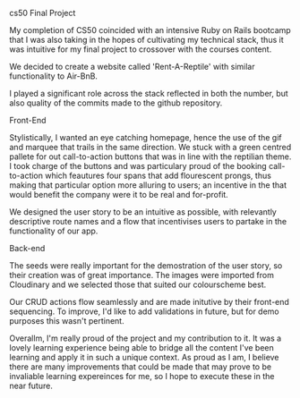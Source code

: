 cs50 Final Project

My completion of CS50 coincided with an intensive Ruby on Rails bootcamp that I was also taking in the hopes of cultivating my technical stack, thus it was intuitive for my final project to crossover with the courses content.

We decided to create a website called 'Rent-A-Reptile' with similar functionality to Air-BnB. 

I played a significant role across the stack reflected in both the number, but also quality of the commits made to the github repository. 

Front-End

Stylistically, I wanted an eye catching homepage, hence the use of the gif and marquee that trails in the same direction. We stuck with a green centred pallete for out call-to-action buttons that was in line with the reptilian theme. I took charge of the buttons and was particulary proud of the booking call-to-action which feautures four spans that add flourescent prongs, thus making that particular option more alluring to users; an incentive in the that would benefit the company were it to be real and for-profit.

We designed the user story to be an intuitive as possible, with relevantly descriptive route names and a flow that incentivises users to partake in the functionality of our app. 

Back-end

The seeds were really important for the demostration of the user story, so their creation was of great importance. The images were imported from Cloudinary and we selected those that suited our colourscheme best. 

Our CRUD actions flow seamlessly and are made initutive by their front-end sequencing. To improve, I'd like to add validations in future, but for demo purposes this wasn't pertinent. 

Overallm, I'm really proud of the project and my contribution to it. It was a lovely learning experience being able to bridge all the content I've been learning and apply it in such a unique context. As proud as I am, I believe there are many improvements that could be made that may prove to be invaliable learning expereinces for me, so I hope to execute these in the near future.
